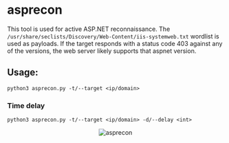 # asprecon
This tool is used for active ASP.NET reconnaissance.  The ``/usr/share/seclists/Discovery/Web-Content/iis-systemweb.txt`` wordlist is used as payloads.
If the target responds with a status code 403 against any of the versions, the web server likely supports that aspnet version. 

## Usage:
```
python3 asprecon.py -t/--target <ip/domain>
```

### Time delay
```
python3 asprecon.py -t/--target <ip/domain> -d/--delay <int>
```

<div align="center"">

![asprecon](https://github.com/kva55/asprecon/assets/60018788/f69f4586-6da3-48a3-8a50-ffb6a698a0e8)

</div>
